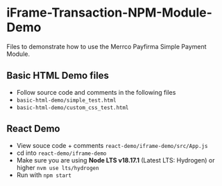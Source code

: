 # iFrame-Transaction-NPM-Module-Demo
Files to demonstrate how to use the Merrco Payfirma Simple Payment Module.

## Basic HTML Demo files
- Follow source code and comments in the following files
- `basic-html-demo/simple_test.html`
- `basic-html-demo/custom_css_test.html`

## React Demo 
- View souce code + comments `react-demo/iframe-demo/src/App.js`
- cd into `react-demo/iframe-demo`
- Make sure you are using **Node LTS v18.17.1** (Latest LTS: Hydrogen) or higher `nvm use lts/hydrogen`
- Run with `npm start`